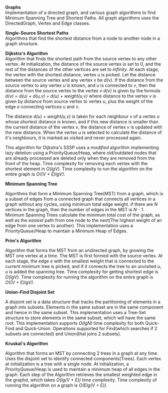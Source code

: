 **Graphs**<br />
Implementation of a directed graph, and various graph algorithms to find Minimum Spanning Tree and Shortest Paths. All graph algorithms uses the DirectedGraph, Vertex and Edge classes.


**Single-Source Shortest Paths**<br />
Algorithms that find the shortest distance from a node to another node in a graph structure.


**Dijkstra's Algorithm** <br />
Algorithm that finds the shortest path from the source vertex to any other vertex. At initialization, the distance of the source vertex is set to 0, and the rest of the distances of the other vertices are set to *infinity*.
At each stage, the vertex with the shortest distance, vertex *u* is picked. Let the distance between the source vertex and any vertex v be *d(v)*. If the distance from the source vertex to any vertex *u* is known, and *u* is connected to *v*, then the distance from the source vertex to the vertex *v* *d(v)* is given by the formula *d(v) = d(u) + d(u,v) = d(u) + weight(u,v)* where distance to the vertex *v* is given by distance from source vertex to vertex *u*, plus the weight of the edge *e* connecting vertices *u* and *v*.


The distance *d(u) + weight(u,v)* is taken for each neighbour *v* of a vertex *u* whose shortest distance is known, and if this new distance is smaller than the current distance of the vertex *v*, the distance of vertex *v* is updated with the new distance. When the vertex *u* is selected to calculate the distance of it's neighbours, it is marked as visited and never processed again.


This algorithm for Dijkstra's SSSP uses a *modified* algorithm implementing lazy deletion using a PriorityQueue/Heap, where old/outdated nodes that are already processed are deleted only when they are removed from the front of the heap.
Time complexity for removing each vertex with the shortest element in *O(lgV)*.
Time complexity to run the algorithm on the entire graph is *O((V + E)lgV)*.


**Minimum Spanning Tree** <br />

Algorithms that form a Minimum Spanning Tree(MST) from a graph, which is a subset of edges from a connected graph that connects all vertices in a graph without any cycles, using minimum total edge weight. if there are *N* vertices in the graph, then the number of edges in the MST is *N - 1*.
Minimum Spanning Trees calculate the minimum total cost of the graph, as well as the *easiest* path from one node to the next(The highest weight of an edge from one vertex to another).
This implementation uses a PriorityQueue/Heap to maintain a Minimum Heap of Edges.


**Prim's Algorithm** <br />

Algorithm that forms the MST from an undirected graph, by growing the MST one vertex at a time. The MST is first formed with the source vertex. At each stage, the edge *e* with the smallest weight that is connected to the current minimum tree is picked, and if it connects the tree to an unvisited *u*, *u* is added the spanning tree.
Time complexity for getting shortest edge is *O(lgV)*.
Time complexity for running the algorithm on the entire graph is *O((V + E)lgV)*.


**Union-Find Disjoint Set** <br />


A disjoint set is a data structure that tracks the partitioning of elements in a graph into subsets. Elements in the same subset are in the same component and hence in the same subset.
This implementation uses a Tree-Set structure to store elements in the same subset, which will have the same root. This implementation supports *O(lgN)* time complexity for both Quick-Find and Quick-Union.
Operations supported for Find(which searches if 2 subsets are connected) and Union(that joins 2 subsets).


**Kruskal's Algorithm**<br />

Algorithm that forms an MST by connecting 2 trees in a graph at any time. Uses the disjoint set to identify connected components(Trees). Each vertex at initialization is a tree with a single node.
At initialization, a PriorityQueue/Heap is used to maintain a minimum heap of all edges in the graph. Each step of the Algorithm retrieves the smallest weighted edge in the graphd, which takes *O(lg(V + E))* time complexity.
Time complexity of running the algorithm on a graph is *O(Elg(V + E))*.
